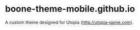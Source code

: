 boone-theme-mobile.github.io
==============================

A custom theme designed for Utopia (http://utopia-game.com).
